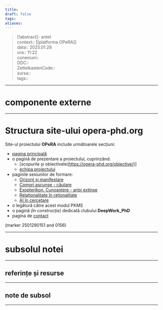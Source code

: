 ```yaml
---
title: 
draft: false
tags: 
aliases:
---
```

> [!abstract]- antet  
> context::  [[platforma OPeRA]]  
> data:: 2025.01.28  
> ora:: 11:22  
> conexiuni::  
> DDC::  
> ZettelkastenCode::  
> sursa::  
> tags::  


---
# componente externe


---

# Structura site-ului opera-phd.org
Site-ul proiectului **OPeRA** include următoarele secțiuni:
- [pagina principală](https://opera-phd.org/)
- o pagină de prezentare a proiectului, cuprinzând:
	- [scopurile și obiectivele(https://opera-phd.org/obiective/)]
	- [echipa proiectului](https://opera-phd.org/echipa/)
- paginile sesiunilor de formare:
	- [Orizont și manifestare](https://opera-phd.org/orizont-si-manifestare/)
	- [Comori ascunse - căutare](https://opera-phd.org/s2/)
	- [Exopterikon. Cunoaștere - aripi extinse](https://opera-phd.org/s3/)
	- [Relaționalitate în raționalitate](https://opera-phd.org/s4/)
	- [AI în cercetare](https://opera-phd.org/s5/)
- o legătură către acest modul PKMS
- o pagină *(în construcție)* dedicată clubului **DeepWork_PhD**
- pagina de [contact](https://opera-phd.org/contact/)

(marker 2501290151 and 0156)

---
# subsolul notei
---
## referințe și resurse


---
## note de subsol
---


